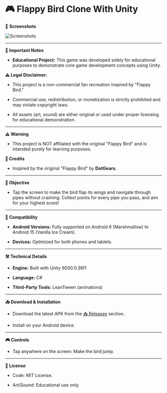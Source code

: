# **🎮 Flappy Bird Clone With Unity**

📸 **Screenshots**

![Screenshots](https://github.com/user-attachments/assets/5c83b39d-fa60-443c-ac43-2d71e202e01c)


---


**🚨 Important Notes**

- **Educational Project:** This game was developed solely for educational purposes to demonstrate core game development concepts using Unity.

**⚠️ Legal Disclaimer:**

- This project is a non-commercial fan recreation inspired by "Flappy Bird."

- Commercial use, redistribution, or monetization is strictly prohibited and may violate copyright laws.
- All assets (art, sound) are either original or used under proper licensing for educational demonstration.

---

**⚠️ Warning**
- This project is NOT affiliated with the original "Flappy Bird" and is intended purely for learning purposes.

**🙏 Credits**

- Inspired by the original "Flappy Bird" by **DotGears**.


---


**🎯 Objective**

- Tap the screen to make the bird flap its wings and navigate through pipes without crashing. Collect points for every pipe you pass, and aim for your highest score!


---


**📱 Compatibility**

- **Android Versions:** Fully supported on Android 6 (Marshmallow) to Android 15 (Vanilla Ice Cream).

- **Devices:** Optimized for both phones and tablets.


---


**🛠️ Technical Details**

- **Engine:** Built with Unity 6000.0.36f1

- **Language:** C#

- **Third-Party Tools:** LeanTween (animations)


---


**📥 Download & Installation**

- Download the latest APK from the [📥 Releases](https://github.com/lNyctophilia/FlappyBird/releases) section.

- Install on your Android device.


---


**🎮 Controls**

- Tap anywhere on the screen: Make the bird jump.


---


**📜 License**

- Code: MIT License.

- Art/Sound: Educational use only.
